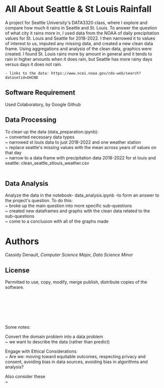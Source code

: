 # All About Seattle & St Louis Rainfall
A project for Seattle University's DATA3320 class, where I explore and compare how much it rains in Seattle and St. Louis. To answer the question of what city it rains more in, I used data from the NOAA of daily precipitation values for St. Louis and Seattle for 2018-2022. I then narrowed it to values of interest to us, imputed any missing data, and created a new clean data frame. Using aggregations and analysis of the clean data, graphics were created. I found St. Louis rains more by amount in general and it tends to rain in higher amounts when it does rain, but Seattle has more rainy days versus days it does not rain. 
  
  
    - links to the data: https://www.ncei.noaa.gov/cdo-web/search?datasetid=GHCND
    
## Software Requirement
  Used Colaboratory, by Google
  Github

## Data Processing 
   To clean up the data (data_preparation.ipynb): <br>
      ~ converted necessary data types <br>
      ~ narrowed st louis data to just 2018-2022 and one weather station <br>
      ~ replace seattle's missing values with the mean across years of values on that day <br>
      ~ narrow to a data frame with precipitation data 2018-2022 for st louis and seattle: clean_seattle_stlouis_weather.csv <br> <br>

## Data Analysis
   Analyze the data in the notebook- data_analysis.ipynb -to form an answer to the project's question. To do this: <br>
      ~ broke up the main question into more specific sub-questions <br>
      ~ created new dataframes and graphs with the clean data related to the sub-questions <br>
      ~ come to a conclusion with all of the graphs made <br>
    
# Authors
  Cassidy Denault, _Computer Science Major, Data Science Minor_
    
## License 
   Permitted to use, copy, modify, merge publish, distribute copies of the software.

    
<br> <br> <br> <br> <br> 

Some notes:

Convert the domain problem into a data problem <br>
  ~ we want to describe the data (rather than predict)
  
 Engage with Ethical Considerations <br>
  ~ Are we: moving toward equitable outcomes, respecting privacy and consent, avoiding bias in data sources, avoiding bias in algorithms and analysis?
  
 Also consider these <br>
  ~
